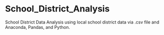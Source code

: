 # School_District_Analysis
School District Data Analysis using local school district data via .csv file and Anaconda, Pandas, and Python.
